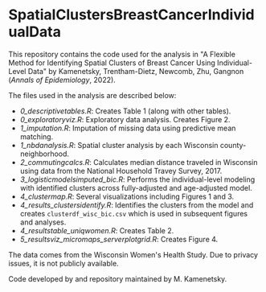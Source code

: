 # SpatialClustersBreastCancerIndividualData


This repository contains the code used for the analysis in "A Flexible Method for Identifying Spatial Clusters of Breast Cancer Using Individual-Level Data" by Kamenetsky, Trentham-Dietz, Newcomb, Zhu, Gangnon (*Annals of Epidemiology*, 2022).

The files used in the analysis are described below:

- *0_descriptivetables.R*: Creates Table 1 (along with other tables).
- *0_exploratoryviz.R*: Exploratory data analysis. Creates Figure 2.
- *1_imputation.R*: Imputation of missing data using predictive mean
  matching.
- *1_nbdanalysis.R*: Spatial cluster analysis by each Wisconsin
  county-neighborhood.
- *2_commutingcalcs.R*: Calculates median distance traveled in Wisconsin using
  data from the National Household Travey Survey, 2017.
- *3_logisticmodelsimputed_bic.R*: Performs the individual-level modeling with
  identified clusters across fully-adjusted and age-adjusted model.
- *4_clustermap.R*: Several visualizations including Figures 1 and 3.
- *4_results_clustersidentify.R*: Identifies the clusters from the model and
  creates `clusterdf_wisc_bic.csv` which is used in subsequent figures and
analyses.
- *4_resultstable_uniqwomen.R*: Creates Table 2.
- *5_resultsviz_micromaps_serverplotgrid.R*: Creates Figure 4.




The data comes from the Wisconsin Women's Health Study. Due to privacy issues,
it is not publicly available.

Code developed by and repository maintained by M. Kamenetsky.
